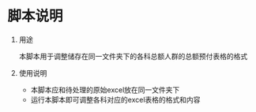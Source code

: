 # 脚本说明

1. 用途

   本脚本用于调整储存在同一文件夹下的各科总额人群的总额预付表格的格式

2. 使用说明

   - 本脚本应和待处理的原始excel放在同一文件夹下
   - 运行本脚本即可调整各科对应的excel表格的格式和内容

